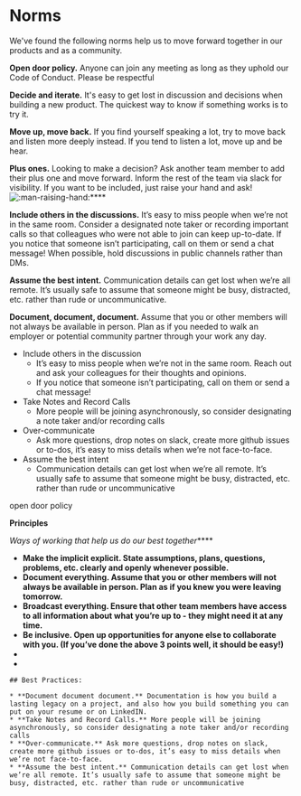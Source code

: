 # Norms

We've found the following norms help us to move forward together in our products and as a community.&#x20;

**Open door policy.** Anyone can join any meeting as long as they uphold our Code of Conduct. Please be respectful

**Decide and iterate.** It's easy to get lost in discussion and decisions when building a new product. The quickest way to know if something works is to try it.

**Move up, move back.** If you find yourself speaking a lot, try to move back and listen more deeply instead. If you tend to listen a lot, move up and be hear.

**Plus ones.** Looking to make a decision? Ask another team member to add their plus one and move forward. Inform the rest of the team via slack for visibility. If you want to be included, just raise your hand and ask! <img src="https://a.slack-edge.com/production-standard-emoji-assets/14.0/apple-medium/1f64b-200d-2642-fe0f@2x.png" alt=":man-raising-hand:" data-size="line">****

**Include others in the discussions.** It’s easy to miss people when we’re not in the same room. Consider a designated note taker or recording important calls so that colleagues who were not able to join can keep up-to-date. If you notice that someone isn’t participating, call on them or send a chat message! When possible, hold discussions in public channels rather than DMs.

**Assume the best intent.** Communication details can get lost when we’re all remote. It’s usually safe to assume that someone might be busy, distracted, etc. rather than rude or uncommunicative.

**Document, document, document.** Assume that you or other members will not always be available in person. Plan as if you needed to walk an employer or potential community partner through your work any day.







* Include others in the discussion
  * It’s easy to miss people when we’re not in the same room. Reach out and ask your colleagues for their thoughts and opinions.
  * If you notice that someone isn’t participating, call on them or send a chat message!
* Take Notes and Record Calls
  * More people will be joining asynchronously, so consider designating a note taker and/or recording calls
* Over-communicate
  * Ask more questions, drop notes on slack, create more github issues or to-dos, it’s easy to miss details when we’re not face-to-face.
* Assume the best intent
  * Communication details can get lost when we’re all remote. It’s usually safe to assume that someone might be busy, distracted, etc. rather than rude or uncommunicative

open door policy

**Principles**

_Ways of working that help us do our best together_\*\*\*\*

* **Make the implicit explicit. State assumptions, plans, questions, problems, etc. clearly and openly whenever possible.**
* **Document everything. Assume that you or other members will not always be available in person. Plan as if you knew you were leaving tomorrow.**
* **Broadcast everything. Ensure that other team members have access to all information about what you’re up to - they might need it at any time.**
* **Be inclusive. Open up opportunities for anyone else to collaborate with you. (If you’ve done the above 3 points well, it should be easy!)**
*
*

```
## Best Practices:
```

```
* **Document document document.** Documentation is how you build a lasting legacy on a project, and also how you build something you can put on your resume or on LinkedIN.
* **Take Notes and Record Calls.** More people will be joining asynchronously, so consider designating a note taker and/or recording calls
* **Over-communicate.** Ask more questions, drop notes on slack, create more github issues or to-dos, it’s easy to miss details when we’re not face-to-face.
* **Assume the best intent.** Communication details can get lost when we’re all remote. It’s usually safe to assume that someone might be busy, distracted, etc. rather than rude or uncommunicative
```

